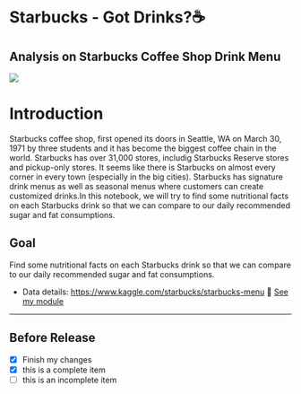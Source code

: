 # Starbucks - Got Drinks?☕
## Analysis on Starbucks Coffee Shop Drink Menu 
![](https://stories.starbucks.com/uploads/2019/01/1981-Pike-Place_Exterior_Photo-1-1440x700.jpg)

# Introduction
Starbucks coffee shop, first opened its doors in Seattle, WA on March 30, 1971 by three students and it has become the biggest coffee chain in the world. Starbucks has over 31,000 stores, includig Starbucks Reserve stores and pickup-only stores. It seems like there is Starbucks on almost every corner in every town (especially in the big cities). Starbucks has signature drink menus as well as seasonal menus where customers can create customized drinks.In this notebook, we will try to find some nutritional facts on each Starbucks drink so that we can compare to our daily recommended sugar and fat consumptions.

## Goal
Find some nutritional facts on each Starbucks drink so that we can compare to our daily recommended sugar and fat consumptions. 
 
- Data details: https://www.kaggle.com/starbucks/starbucks-menu
:file_folder: [See my module](https://github.com/Conniekoh/Web-Scrapping/blob/master/codility/How%20to%20Scrap%20News%20Article.ipynb)
___
## Before Release
- [x] Finish my changes
- [x] this is a complete item
- [ ] this is an incomplete item
